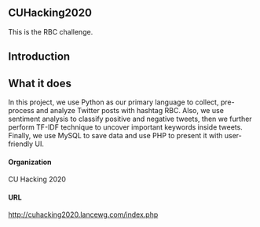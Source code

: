 ## CUHacking2020
This is the RBC challenge.

## Introduction
## What it does
In this project, we use Python as our primary language to collect, pre-process and analyze Twitter posts with hashtag RBC. Also, we use sentiment analysis to classify positive and negative tweets, then we further perform TF-IDF technique to uncover important keywords inside tweets. Finally, we use MySQL to save data and use PHP to present it with user-friendly UI.

#### Organization
CU Hacking 2020

#### URL
http://cuhacking2020.lancewg.com/index.php

